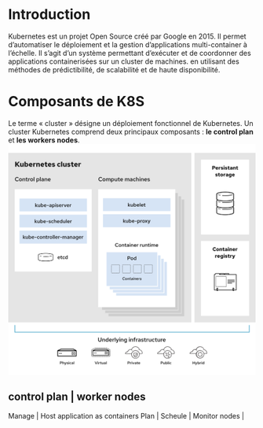 # Introduction
Kubernetes est un projet Open Source créé par Google en 2015. Il permet d’automatiser le déploiement et la gestion d’applications multi-container à l’échelle. Il s’agit d’un système permettant d’exécuter et de coordonner des applications containerisées sur un cluster de machines. en utilisant des méthodes de prédictibilité, de scalabilité et de haute disponibilité.

# Composants de K8S
Le terme « cluster » désigne un déploiement fonctionnel de Kubernetes. Un cluster Kubernetes comprend deux principaux composants : **le control plan** et **les workers nodes**.
![](./images/arch.svg)

control plan      |    worker nodes
-----------------------------------------------------
Manage            |    Host application as containers
Plan              |
Scheule           |
Monitor nodes     | 

